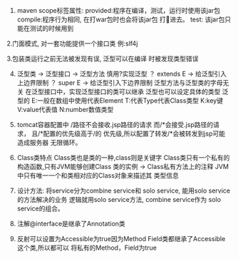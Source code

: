 1. maven scope标签属性:
provided:程序在编译，测试，运行时使用该jar包
compile:程序行为相同, 在打war包时也会将该jar包
打🥇进去。
test: 该jar包只能在测试的时候用到

2.门面模式, 对一套功能提供一个接口类
例:slf4j

3.包装类运行之前无法被发现有误, 泛型可以在编译
时被发现类型错误

4. 泛型类 -> 泛型接口 -> 泛型方法
慎用?实现泛型
？ extends E -> 给泛型引入上边界限制
？ super E -> 给泛型引入下边界限制
泛型方法与泛型类的字母无关
在泛型接口中，实现泛型接口的类可以继承
泛型也可以设定具体的类型
泛型的
E:一般在数组中使用代表Element
T:代表Type代表Class类型
K:key键
V:value代表值
N:number数值类型

5. tomcat容器配置中 /路径不会接收.jsp路径的请求
而/*会接受.jsp路径的请求， 且/*配置的优先级高于/的
优先级,所以配置了转发/\*会被转发到jsp可能造成服务器
无限循环。

6. Class类特点
Class类也是类的一种,class则是关键字
Class类只有一个私有的构造函数,只有JVM能够创建Class
类的实例 -> Class私有方法上的注释
JVM中只有唯一一个和类相对应的Class对象来描述其
类型信息

7. 设计方法: 将service分为combine service和
solo service, 能用solo service的方法解决的业务
逻辑就用solo service方法, combine service作为
solo service的组合。

8. 注解@interface是继承了Annotation类
9. 反射可以设置为Accessible为true因为Method
Field类都继承了Accessible这个类,所以都可以
将私有的Method，Field为true